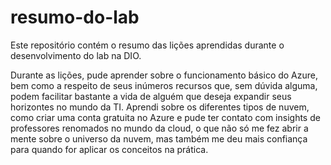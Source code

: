 # resumo-do-lab
Este repositório contém o resumo das lições aprendidas durante o desenvolvimento do lab na DIO.

Durante as lições, pude aprender sobre o funcionamento básico do Azure, bem como a respeito de seus inúmeros recursos que, sem dúvida alguma, podem facilitar bastante a vida de alguém que deseja expandir seus horizontes no mundo da TI. Aprendi sobre os diferentes tipos de nuvem, como criar uma conta gratuita no Azure e pude ter contato com insights de professores renomados no mundo da cloud, o que não só me fez abrir a mente sobre o universo da nuvem, mas também me deu mais confiança para quando for aplicar os conceitos na prática.

